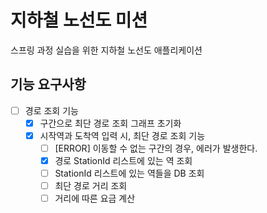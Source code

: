 # 지하철 노선도 미션
스프링 과정 실습을 위한 지하철 노선도 애플리케이션

## 기능 요구사항

- [ ] 경로 조회 기능
  - [x] 구간으로 최단 경로 조회 그래프 초기화
  - [x] 시작역과 도착역 입력 시, 최단 경로 조회 기능
    - [ ] [ERROR] 이동할 수 없는 구간의 경우, 에러가 발생한다.
    - [x] 경로 StationId 리스트에 있는 역 조회
    - [ ] StationId 리스트에 있는 역들을 DB 조회
    - [ ] 최단 경로 거리 조회
    - [ ] 거리에 따른 요금 계산
